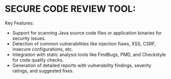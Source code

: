 # SECURE CODE REVIEW TOOL:

Key Features: 
- Support for scanning Java source code files or application binaries for security issues. 
- Detection of common vulnerabilities like injection flaws, XSS, CSRF, insecure 
configurations, etc. 
- Integration with static analysis tools like FindBugs, PMD, and Checkstyle for code 
quality checks. 
- Generation of detailed reports with vulnerability findings, severity ratings, and 
suggested fixes.
